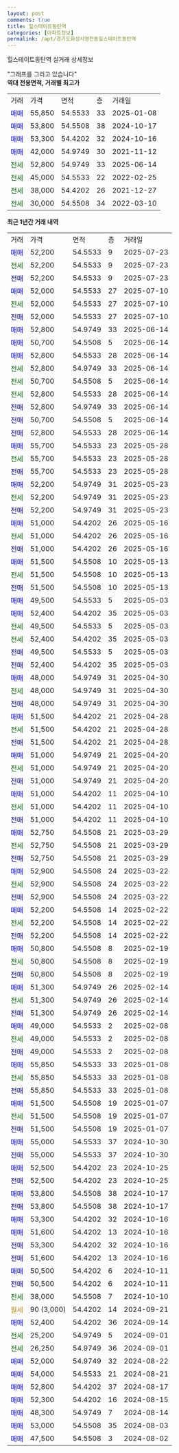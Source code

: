 ```yaml
---
layout: post
comments: true
title: 힐스테이트동탄역
categories: [아파트정보]
permalink: /apt/경기도화성시영천동힐스테이트동탄역
---
```


힐스테이트동탄역 실거래 상세정보

<script type="text/javascript">
  google.charts.load('current', {'packages':['line', 'corechart']});
  google.charts.setOnLoadCallback(drawChart);

  function drawChart() {
    var data = new google.visualization.DataTable();
    data.addColumn('date', '거래일');
    data.addColumn('number', "매매");
    data.addColumn('number', "전세");
    data.addColumn('number', "전매");

    data.addRows([[new Date(Date.parse("2025-07-23")), 52200, null, null], [new Date(Date.parse("2025-07-23")), null, 52200, null], [new Date(Date.parse("2025-07-23")), null, null, 52200], [new Date(Date.parse("2025-07-10")), 52000, null, null], [new Date(Date.parse("2025-07-10")), null, 52000, null], [new Date(Date.parse("2025-07-10")), null, null, 52000], [new Date(Date.parse("2025-06-14")), 52800, null, null], [new Date(Date.parse("2025-06-14")), 50700, null, null], [new Date(Date.parse("2025-06-14")), 52800, null, null], [new Date(Date.parse("2025-06-14")), null, 52800, null], [new Date(Date.parse("2025-06-14")), null, 50700, null], [new Date(Date.parse("2025-06-14")), null, 52800, null], [new Date(Date.parse("2025-06-14")), null, null, 52800], [new Date(Date.parse("2025-06-14")), null, null, 50700], [new Date(Date.parse("2025-06-14")), null, null, 52800], [new Date(Date.parse("2025-05-28")), 55700, null, null], [new Date(Date.parse("2025-05-28")), null, 55700, null], [new Date(Date.parse("2025-05-28")), null, null, 55700], [new Date(Date.parse("2025-05-23")), 52200, null, null], [new Date(Date.parse("2025-05-23")), null, 52200, null], [new Date(Date.parse("2025-05-23")), null, null, 52200], [new Date(Date.parse("2025-05-16")), 51000, null, null], [new Date(Date.parse("2025-05-16")), null, 51000, null], [new Date(Date.parse("2025-05-16")), null, null, 51000], [new Date(Date.parse("2025-05-13")), 51500, null, null], [new Date(Date.parse("2025-05-13")), null, 51500, null], [new Date(Date.parse("2025-05-13")), null, null, 51500], [new Date(Date.parse("2025-05-03")), 49500, null, null], [new Date(Date.parse("2025-05-03")), 52400, null, null], [new Date(Date.parse("2025-05-03")), null, 49500, null], [new Date(Date.parse("2025-05-03")), null, 52400, null], [new Date(Date.parse("2025-05-03")), null, null, 49500], [new Date(Date.parse("2025-05-03")), null, null, 52400], [new Date(Date.parse("2025-04-30")), 48000, null, null], [new Date(Date.parse("2025-04-30")), null, 48000, null], [new Date(Date.parse("2025-04-30")), null, null, 48000], [new Date(Date.parse("2025-04-28")), 51500, null, null], [new Date(Date.parse("2025-04-28")), null, 51500, null], [new Date(Date.parse("2025-04-28")), null, null, 51500], [new Date(Date.parse("2025-04-20")), 51000, null, null], [new Date(Date.parse("2025-04-20")), null, 51000, null], [new Date(Date.parse("2025-04-20")), null, null, 51000], [new Date(Date.parse("2025-04-10")), 51000, null, null], [new Date(Date.parse("2025-04-10")), null, 51000, null], [new Date(Date.parse("2025-04-10")), null, null, 51000], [new Date(Date.parse("2025-03-29")), 52750, null, null], [new Date(Date.parse("2025-03-29")), null, 52750, null], [new Date(Date.parse("2025-03-29")), null, null, 52750], [new Date(Date.parse("2025-03-22")), 52900, null, null], [new Date(Date.parse("2025-03-22")), null, 52900, null], [new Date(Date.parse("2025-03-22")), null, null, 52900], [new Date(Date.parse("2025-02-22")), 52200, null, null], [new Date(Date.parse("2025-02-22")), null, 52200, null], [new Date(Date.parse("2025-02-22")), null, null, 52200], [new Date(Date.parse("2025-02-19")), 50800, null, null], [new Date(Date.parse("2025-02-19")), null, 50800, null], [new Date(Date.parse("2025-02-19")), null, null, 50800], [new Date(Date.parse("2025-02-14")), 51300, null, null], [new Date(Date.parse("2025-02-14")), null, 51300, null], [new Date(Date.parse("2025-02-14")), null, null, 51300], [new Date(Date.parse("2025-02-08")), 49000, null, null], [new Date(Date.parse("2025-02-08")), null, 49000, null], [new Date(Date.parse("2025-02-08")), null, null, 49000], [new Date(Date.parse("2025-01-08")), 55850, null, null], [new Date(Date.parse("2025-01-08")), null, 55850, null], [new Date(Date.parse("2025-01-08")), null, null, 55850], [new Date(Date.parse("2025-01-07")), 51500, null, null], [new Date(Date.parse("2025-01-07")), null, 51500, null], [new Date(Date.parse("2025-01-07")), null, null, 51500], [new Date(Date.parse("2024-10-30")), 55000, null, null], [new Date(Date.parse("2024-10-30")), null, null, 55000], [new Date(Date.parse("2024-10-25")), 52500, null, null], [new Date(Date.parse("2024-10-25")), null, null, 52500], [new Date(Date.parse("2024-10-17")), 53800, null, null], [new Date(Date.parse("2024-10-17")), null, null, 53800], [new Date(Date.parse("2024-10-16")), 53300, null, null], [new Date(Date.parse("2024-10-16")), 51600, null, null], [new Date(Date.parse("2024-10-16")), null, null, 53300], [new Date(Date.parse("2024-10-16")), null, null, 51600], [new Date(Date.parse("2024-10-11")), 50500, null, null], [new Date(Date.parse("2024-10-11")), null, null, 50500], [new Date(Date.parse("2024-10-10")), null, 38000, null], [new Date(Date.parse("2024-09-21")), null, null, null], [new Date(Date.parse("2024-09-14")), 52400, null, null], [new Date(Date.parse("2024-09-01")), null, 25200, null], [new Date(Date.parse("2024-09-01")), null, 26250, null], [new Date(Date.parse("2024-08-22")), 52000, null, null], [new Date(Date.parse("2024-08-21")), 54000, null, null], [new Date(Date.parse("2024-08-17")), 52800, null, null], [new Date(Date.parse("2024-08-15")), 52300, null, null], [new Date(Date.parse("2024-08-14")), 48300, null, null], [new Date(Date.parse("2024-08-03")), 53000, null, null], [new Date(Date.parse("2024-08-02")), 47500, null, null]]);

    var options = {
      hAxis: {
        format: 'yyyy/MM/dd'
      },    
      lineWidth: 0,
      pointsVisible: true,    
      title: '최근 1년간 유형별 실거래가 분포',
      legend: { position: 'bottom' }
    };

    var formatter = new google.visualization.NumberFormat({pattern:'###,###'} );
    formatter.format(data, 1);
    formatter.format(data, 2);
    
    setTimeout(function() {
        var chart = new google.visualization.LineChart(document.getElementById('columnchart_material'));
        chart.draw(data, (options));
        document.getElementById('loading').style.display = 'none';
    }, 200);
  }
</script>


<div id="loading" style="z-index:20; display: block; margin-left: 0px">"그래프를 그리고 있습니다"</div>
<div id="columnchart_material" style="width: 95%; margin-left: 0px; display: block"></div>
<!-- contents start -->
<b>역대 전용면적, 거래별 최고가</b>
<table class="sortable">
    <tr>
      <td>거래</td>
      <td>가격</td>
      <td>면적</td>
      <td>층</td>
      <td>거래일</td>
    </tr>
        <tr>
          <td><a style="color: blue">매매</a></td>
          <td>55,850</td>
          <td>54.5533</td>
          <td>33</td>
          <td>2025-01-08</td>
        </tr>            <tr>
          <td><a style="color: blue">매매</a></td>
          <td>53,800</td>
          <td>54.5508</td>
          <td>38</td>
          <td>2024-10-17</td>
        </tr>            <tr>
          <td><a style="color: blue">매매</a></td>
          <td>53,300</td>
          <td>54.4202</td>
          <td>32</td>
          <td>2024-10-16</td>
        </tr>            <tr>
          <td><a style="color: blue">매매</a></td>
          <td>42,000</td>
          <td>54.9749</td>
          <td>30</td>
          <td>2021-11-12</td>
        </tr>        
        <tr>
              <td><a style="color: darkgreen">전세</a></td>
              <td>52,800</td>
              <td>54.9749</td>
              <td>33</td>
              <td>2025-06-14</td>
            </tr>            <tr>
              <td><a style="color: darkgreen">전세</a></td>
              <td>45,000</td>
              <td>54.5533</td>
              <td>22</td>
              <td>2022-02-25</td>
            </tr>            <tr>
              <td><a style="color: darkgreen">전세</a></td>
              <td>38,000</td>
              <td>54.4202</td>
              <td>26</td>
              <td>2021-12-27</td>
            </tr>            <tr>
              <td><a style="color: darkgreen">전세</a></td>
              <td>30,000</td>
              <td>54.5508</td>
              <td>34</td>
              <td>2022-03-10</td>
            </tr>        
    
</table>

<b>최근 1년간 거래 내역</b>

<table class="sortable">
    <tr>
      <td>거래</td>
      <td>가격</td>
      <td>면적</td>
      <td>층</td>
      <td>거래일</td>
    </tr>
    <tr>
      <td><a style="color: blue">매매</a></td>
      <td>52,200</td>
      <td>54.5533</td>
      <td>9</td>
      <td>2025-07-23</td>
    </tr>          <tr>
      <td><a style="color: darkgreen">전세</a></td>
      <td>52,200</td>
      <td>54.5533</td>
      <td>9</td>
      <td>2025-07-23</td>
    </tr>          <tr>
      <td><a style="color: darkblue">전매</a></td>
      <td>52,200</td>
      <td>54.5533</td>
      <td>9</td>
      <td>2025-07-23</td>
    </tr>          <tr>
      <td><a style="color: blue">매매</a></td>
      <td>52,000</td>
      <td>54.5533</td>
      <td>27</td>
      <td>2025-07-10</td>
    </tr>          <tr>
      <td><a style="color: darkgreen">전세</a></td>
      <td>52,000</td>
      <td>54.5533</td>
      <td>27</td>
      <td>2025-07-10</td>
    </tr>          <tr>
      <td><a style="color: darkblue">전매</a></td>
      <td>52,000</td>
      <td>54.5533</td>
      <td>27</td>
      <td>2025-07-10</td>
    </tr>          <tr>
      <td><a style="color: blue">매매</a></td>
      <td>52,800</td>
      <td>54.9749</td>
      <td>33</td>
      <td>2025-06-14</td>
    </tr>          <tr>
      <td><a style="color: blue">매매</a></td>
      <td>50,700</td>
      <td>54.5508</td>
      <td>5</td>
      <td>2025-06-14</td>
    </tr>          <tr>
      <td><a style="color: blue">매매</a></td>
      <td>52,800</td>
      <td>54.5533</td>
      <td>28</td>
      <td>2025-06-14</td>
    </tr>          <tr>
      <td><a style="color: darkgreen">전세</a></td>
      <td>52,800</td>
      <td>54.9749</td>
      <td>33</td>
      <td>2025-06-14</td>
    </tr>          <tr>
      <td><a style="color: darkgreen">전세</a></td>
      <td>50,700</td>
      <td>54.5508</td>
      <td>5</td>
      <td>2025-06-14</td>
    </tr>          <tr>
      <td><a style="color: darkgreen">전세</a></td>
      <td>52,800</td>
      <td>54.5533</td>
      <td>28</td>
      <td>2025-06-14</td>
    </tr>          <tr>
      <td><a style="color: darkblue">전매</a></td>
      <td>52,800</td>
      <td>54.9749</td>
      <td>33</td>
      <td>2025-06-14</td>
    </tr>          <tr>
      <td><a style="color: darkblue">전매</a></td>
      <td>50,700</td>
      <td>54.5508</td>
      <td>5</td>
      <td>2025-06-14</td>
    </tr>          <tr>
      <td><a style="color: darkblue">전매</a></td>
      <td>52,800</td>
      <td>54.5533</td>
      <td>28</td>
      <td>2025-06-14</td>
    </tr>          <tr>
      <td><a style="color: blue">매매</a></td>
      <td>55,700</td>
      <td>54.5533</td>
      <td>23</td>
      <td>2025-05-28</td>
    </tr>          <tr>
      <td><a style="color: darkgreen">전세</a></td>
      <td>55,700</td>
      <td>54.5533</td>
      <td>23</td>
      <td>2025-05-28</td>
    </tr>          <tr>
      <td><a style="color: darkblue">전매</a></td>
      <td>55,700</td>
      <td>54.5533</td>
      <td>23</td>
      <td>2025-05-28</td>
    </tr>          <tr>
      <td><a style="color: blue">매매</a></td>
      <td>52,200</td>
      <td>54.9749</td>
      <td>31</td>
      <td>2025-05-23</td>
    </tr>          <tr>
      <td><a style="color: darkgreen">전세</a></td>
      <td>52,200</td>
      <td>54.9749</td>
      <td>31</td>
      <td>2025-05-23</td>
    </tr>          <tr>
      <td><a style="color: darkblue">전매</a></td>
      <td>52,200</td>
      <td>54.9749</td>
      <td>31</td>
      <td>2025-05-23</td>
    </tr>          <tr>
      <td><a style="color: blue">매매</a></td>
      <td>51,000</td>
      <td>54.4202</td>
      <td>26</td>
      <td>2025-05-16</td>
    </tr>          <tr>
      <td><a style="color: darkgreen">전세</a></td>
      <td>51,000</td>
      <td>54.4202</td>
      <td>26</td>
      <td>2025-05-16</td>
    </tr>          <tr>
      <td><a style="color: darkblue">전매</a></td>
      <td>51,000</td>
      <td>54.4202</td>
      <td>26</td>
      <td>2025-05-16</td>
    </tr>          <tr>
      <td><a style="color: blue">매매</a></td>
      <td>51,500</td>
      <td>54.5508</td>
      <td>10</td>
      <td>2025-05-13</td>
    </tr>          <tr>
      <td><a style="color: darkgreen">전세</a></td>
      <td>51,500</td>
      <td>54.5508</td>
      <td>10</td>
      <td>2025-05-13</td>
    </tr>          <tr>
      <td><a style="color: darkblue">전매</a></td>
      <td>51,500</td>
      <td>54.5508</td>
      <td>10</td>
      <td>2025-05-13</td>
    </tr>          <tr>
      <td><a style="color: blue">매매</a></td>
      <td>49,500</td>
      <td>54.5533</td>
      <td>5</td>
      <td>2025-05-03</td>
    </tr>          <tr>
      <td><a style="color: blue">매매</a></td>
      <td>52,400</td>
      <td>54.4202</td>
      <td>35</td>
      <td>2025-05-03</td>
    </tr>          <tr>
      <td><a style="color: darkgreen">전세</a></td>
      <td>49,500</td>
      <td>54.5533</td>
      <td>5</td>
      <td>2025-05-03</td>
    </tr>          <tr>
      <td><a style="color: darkgreen">전세</a></td>
      <td>52,400</td>
      <td>54.4202</td>
      <td>35</td>
      <td>2025-05-03</td>
    </tr>          <tr>
      <td><a style="color: darkblue">전매</a></td>
      <td>49,500</td>
      <td>54.5533</td>
      <td>5</td>
      <td>2025-05-03</td>
    </tr>          <tr>
      <td><a style="color: darkblue">전매</a></td>
      <td>52,400</td>
      <td>54.4202</td>
      <td>35</td>
      <td>2025-05-03</td>
    </tr>          <tr>
      <td><a style="color: blue">매매</a></td>
      <td>48,000</td>
      <td>54.9749</td>
      <td>31</td>
      <td>2025-04-30</td>
    </tr>          <tr>
      <td><a style="color: darkgreen">전세</a></td>
      <td>48,000</td>
      <td>54.9749</td>
      <td>31</td>
      <td>2025-04-30</td>
    </tr>          <tr>
      <td><a style="color: darkblue">전매</a></td>
      <td>48,000</td>
      <td>54.9749</td>
      <td>31</td>
      <td>2025-04-30</td>
    </tr>          <tr>
      <td><a style="color: blue">매매</a></td>
      <td>51,500</td>
      <td>54.4202</td>
      <td>21</td>
      <td>2025-04-28</td>
    </tr>          <tr>
      <td><a style="color: darkgreen">전세</a></td>
      <td>51,500</td>
      <td>54.4202</td>
      <td>21</td>
      <td>2025-04-28</td>
    </tr>          <tr>
      <td><a style="color: darkblue">전매</a></td>
      <td>51,500</td>
      <td>54.4202</td>
      <td>21</td>
      <td>2025-04-28</td>
    </tr>          <tr>
      <td><a style="color: blue">매매</a></td>
      <td>51,000</td>
      <td>54.9749</td>
      <td>21</td>
      <td>2025-04-20</td>
    </tr>          <tr>
      <td><a style="color: darkgreen">전세</a></td>
      <td>51,000</td>
      <td>54.9749</td>
      <td>21</td>
      <td>2025-04-20</td>
    </tr>          <tr>
      <td><a style="color: darkblue">전매</a></td>
      <td>51,000</td>
      <td>54.9749</td>
      <td>21</td>
      <td>2025-04-20</td>
    </tr>          <tr>
      <td><a style="color: blue">매매</a></td>
      <td>51,000</td>
      <td>54.4202</td>
      <td>11</td>
      <td>2025-04-10</td>
    </tr>          <tr>
      <td><a style="color: darkgreen">전세</a></td>
      <td>51,000</td>
      <td>54.4202</td>
      <td>11</td>
      <td>2025-04-10</td>
    </tr>          <tr>
      <td><a style="color: darkblue">전매</a></td>
      <td>51,000</td>
      <td>54.4202</td>
      <td>11</td>
      <td>2025-04-10</td>
    </tr>          <tr>
      <td><a style="color: blue">매매</a></td>
      <td>52,750</td>
      <td>54.5508</td>
      <td>21</td>
      <td>2025-03-29</td>
    </tr>          <tr>
      <td><a style="color: darkgreen">전세</a></td>
      <td>52,750</td>
      <td>54.5508</td>
      <td>21</td>
      <td>2025-03-29</td>
    </tr>          <tr>
      <td><a style="color: darkblue">전매</a></td>
      <td>52,750</td>
      <td>54.5508</td>
      <td>21</td>
      <td>2025-03-29</td>
    </tr>          <tr>
      <td><a style="color: blue">매매</a></td>
      <td>52,900</td>
      <td>54.5508</td>
      <td>24</td>
      <td>2025-03-22</td>
    </tr>          <tr>
      <td><a style="color: darkgreen">전세</a></td>
      <td>52,900</td>
      <td>54.5508</td>
      <td>24</td>
      <td>2025-03-22</td>
    </tr>          <tr>
      <td><a style="color: darkblue">전매</a></td>
      <td>52,900</td>
      <td>54.5508</td>
      <td>24</td>
      <td>2025-03-22</td>
    </tr>          <tr>
      <td><a style="color: blue">매매</a></td>
      <td>52,200</td>
      <td>54.5508</td>
      <td>14</td>
      <td>2025-02-22</td>
    </tr>          <tr>
      <td><a style="color: darkgreen">전세</a></td>
      <td>52,200</td>
      <td>54.5508</td>
      <td>14</td>
      <td>2025-02-22</td>
    </tr>          <tr>
      <td><a style="color: darkblue">전매</a></td>
      <td>52,200</td>
      <td>54.5508</td>
      <td>14</td>
      <td>2025-02-22</td>
    </tr>          <tr>
      <td><a style="color: blue">매매</a></td>
      <td>50,800</td>
      <td>54.5508</td>
      <td>8</td>
      <td>2025-02-19</td>
    </tr>          <tr>
      <td><a style="color: darkgreen">전세</a></td>
      <td>50,800</td>
      <td>54.5508</td>
      <td>8</td>
      <td>2025-02-19</td>
    </tr>          <tr>
      <td><a style="color: darkblue">전매</a></td>
      <td>50,800</td>
      <td>54.5508</td>
      <td>8</td>
      <td>2025-02-19</td>
    </tr>          <tr>
      <td><a style="color: blue">매매</a></td>
      <td>51,300</td>
      <td>54.9749</td>
      <td>26</td>
      <td>2025-02-14</td>
    </tr>          <tr>
      <td><a style="color: darkgreen">전세</a></td>
      <td>51,300</td>
      <td>54.9749</td>
      <td>26</td>
      <td>2025-02-14</td>
    </tr>          <tr>
      <td><a style="color: darkblue">전매</a></td>
      <td>51,300</td>
      <td>54.9749</td>
      <td>26</td>
      <td>2025-02-14</td>
    </tr>          <tr>
      <td><a style="color: blue">매매</a></td>
      <td>49,000</td>
      <td>54.5533</td>
      <td>2</td>
      <td>2025-02-08</td>
    </tr>          <tr>
      <td><a style="color: darkgreen">전세</a></td>
      <td>49,000</td>
      <td>54.5533</td>
      <td>2</td>
      <td>2025-02-08</td>
    </tr>          <tr>
      <td><a style="color: darkblue">전매</a></td>
      <td>49,000</td>
      <td>54.5533</td>
      <td>2</td>
      <td>2025-02-08</td>
    </tr>          <tr>
      <td><a style="color: blue">매매</a></td>
      <td>55,850</td>
      <td>54.5533</td>
      <td>33</td>
      <td>2025-01-08</td>
    </tr>          <tr>
      <td><a style="color: darkgreen">전세</a></td>
      <td>55,850</td>
      <td>54.5533</td>
      <td>33</td>
      <td>2025-01-08</td>
    </tr>          <tr>
      <td><a style="color: darkblue">전매</a></td>
      <td>55,850</td>
      <td>54.5533</td>
      <td>33</td>
      <td>2025-01-08</td>
    </tr>          <tr>
      <td><a style="color: blue">매매</a></td>
      <td>51,500</td>
      <td>54.5508</td>
      <td>19</td>
      <td>2025-01-07</td>
    </tr>          <tr>
      <td><a style="color: darkgreen">전세</a></td>
      <td>51,500</td>
      <td>54.5508</td>
      <td>19</td>
      <td>2025-01-07</td>
    </tr>          <tr>
      <td><a style="color: darkblue">전매</a></td>
      <td>51,500</td>
      <td>54.5508</td>
      <td>19</td>
      <td>2025-01-07</td>
    </tr>          <tr>
      <td><a style="color: blue">매매</a></td>
      <td>55,000</td>
      <td>54.5533</td>
      <td>37</td>
      <td>2024-10-30</td>
    </tr>          <tr>
      <td><a style="color: darkblue">전매</a></td>
      <td>55,000</td>
      <td>54.5533</td>
      <td>37</td>
      <td>2024-10-30</td>
    </tr>          <tr>
      <td><a style="color: blue">매매</a></td>
      <td>52,500</td>
      <td>54.4202</td>
      <td>23</td>
      <td>2024-10-25</td>
    </tr>          <tr>
      <td><a style="color: darkblue">전매</a></td>
      <td>52,500</td>
      <td>54.4202</td>
      <td>23</td>
      <td>2024-10-25</td>
    </tr>          <tr>
      <td><a style="color: blue">매매</a></td>
      <td>53,800</td>
      <td>54.5508</td>
      <td>38</td>
      <td>2024-10-17</td>
    </tr>          <tr>
      <td><a style="color: darkblue">전매</a></td>
      <td>53,800</td>
      <td>54.5508</td>
      <td>38</td>
      <td>2024-10-17</td>
    </tr>          <tr>
      <td><a style="color: blue">매매</a></td>
      <td>53,300</td>
      <td>54.4202</td>
      <td>32</td>
      <td>2024-10-16</td>
    </tr>          <tr>
      <td><a style="color: blue">매매</a></td>
      <td>51,600</td>
      <td>54.4202</td>
      <td>13</td>
      <td>2024-10-16</td>
    </tr>          <tr>
      <td><a style="color: darkblue">전매</a></td>
      <td>53,300</td>
      <td>54.4202</td>
      <td>32</td>
      <td>2024-10-16</td>
    </tr>          <tr>
      <td><a style="color: darkblue">전매</a></td>
      <td>51,600</td>
      <td>54.4202</td>
      <td>13</td>
      <td>2024-10-16</td>
    </tr>          <tr>
      <td><a style="color: blue">매매</a></td>
      <td>50,500</td>
      <td>54.4202</td>
      <td>6</td>
      <td>2024-10-11</td>
    </tr>          <tr>
      <td><a style="color: darkblue">전매</a></td>
      <td>50,500</td>
      <td>54.4202</td>
      <td>6</td>
      <td>2024-10-11</td>
    </tr>          <tr>
      <td><a style="color: darkgreen">전세</a></td>
      <td>38,000</td>
      <td>54.5508</td>
      <td>7</td>
      <td>2024-10-10</td>
    </tr>          <tr>
      <td><a style="color: darkgoldenrod">월세</a></td>
      <td>90 (3,000)</td>
      <td>54.4202</td>
      <td>14</td>
      <td>2024-09-21</td>
    </tr>          <tr>
      <td><a style="color: blue">매매</a></td>
      <td>52,400</td>
      <td>54.4202</td>
      <td>36</td>
      <td>2024-09-14</td>
    </tr>          <tr>
      <td><a style="color: darkgreen">전세</a></td>
      <td>25,200</td>
      <td>54.9749</td>
      <td>5</td>
      <td>2024-09-01</td>
    </tr>          <tr>
      <td><a style="color: darkgreen">전세</a></td>
      <td>26,250</td>
      <td>54.9749</td>
      <td>36</td>
      <td>2024-09-01</td>
    </tr>          <tr>
      <td><a style="color: blue">매매</a></td>
      <td>52,000</td>
      <td>54.9749</td>
      <td>32</td>
      <td>2024-08-22</td>
    </tr>          <tr>
      <td><a style="color: blue">매매</a></td>
      <td>54,000</td>
      <td>54.5533</td>
      <td>21</td>
      <td>2024-08-21</td>
    </tr>          <tr>
      <td><a style="color: blue">매매</a></td>
      <td>52,800</td>
      <td>54.4202</td>
      <td>37</td>
      <td>2024-08-17</td>
    </tr>          <tr>
      <td><a style="color: blue">매매</a></td>
      <td>52,300</td>
      <td>54.4202</td>
      <td>16</td>
      <td>2024-08-15</td>
    </tr>          <tr>
      <td><a style="color: blue">매매</a></td>
      <td>48,300</td>
      <td>54.9749</td>
      <td>7</td>
      <td>2024-08-14</td>
    </tr>          <tr>
      <td><a style="color: blue">매매</a></td>
      <td>53,000</td>
      <td>54.5508</td>
      <td>35</td>
      <td>2024-08-03</td>
    </tr>          <tr>
      <td><a style="color: blue">매매</a></td>
      <td>47,500</td>
      <td>54.5508</td>
      <td>3</td>
      <td>2024-08-02</td>
    </tr>      </table>
<!-- contents end -->    

